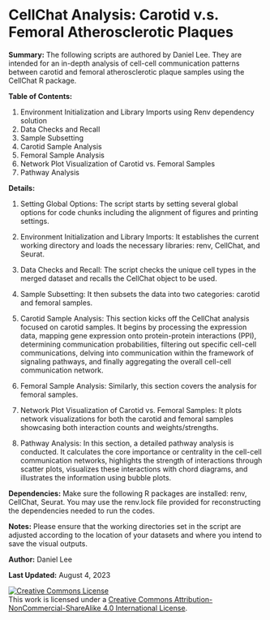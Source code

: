# CellChat Analysis: Carotid v.s. Femoral Atherosclerotic Plaques
**Summary:**
The following scripts are authored by Daniel Lee. They are intended for an in-depth analysis of cell-cell communication patterns between carotid and femoral atherosclerotic plaque samples using the CellChat R package.

**Table of Contents:**
1. Environment Initialization and Library Imports using Renv dependency solution
2. Data Checks and Recall
3. Sample Subsetting
4. Carotid Sample Analysis
5. Femoral Sample Analysis
6. Network Plot Visualization of Carotid vs. Femoral Samples
7. Pathway Analysis

**Details:**
1. Setting Global Options:
The script starts by setting several global options for code chunks including the alignment of figures and printing settings.

2. Environment Initialization and Library Imports:
It establishes the current working directory and loads the necessary libraries: renv, CellChat, and Seurat.

3. Data Checks and Recall:
The script checks the unique cell types in the merged dataset and recalls the CellChat object to be used.

4. Sample Subsetting:
It then subsets the data into two categories: carotid and femoral samples.

5. Carotid Sample Analysis:
This section kicks off the CellChat analysis focused on carotid samples. It begins by processing the expression data, mapping gene expression onto protein-protein interactions (PPI), determining communication probabilities, filtering out specific cell-cell communications, delving into communication within the framework of signaling pathways, and finally aggregating the overall cell-cell communication network.

7. Femoral Sample Analysis:
Similarly, this section covers the analysis for femoral samples.

8. Network Plot Visualization of Carotid vs. Femoral Samples:
It plots network visualizations for both the carotid and femoral samples showcasing both interaction counts and weights/strengths.

9. Pathway Analysis:
In this section, a detailed pathway analysis is conducted. It calculates the core importance or centrality in the cell-cell communication networks, highlights the strength of interactions through scatter plots, visualizes these interactions with chord diagrams, and illustrates the information using bubble plots.

**Dependencies:**
Make sure the following R packages are installed: renv, CellChat, Seurat.
You may use the renv.lock file provided for reconstructing the dependencies needed to run the codes.

**Notes:**
Please ensure that the working directories set in the script are adjusted according to the location of your datasets and where you intend to save the visual outputs.

**Author:**
Daniel Lee

**Last Updated:**
August 4, 2023

<a rel="license" href="http://creativecommons.org/licenses/by-nc-sa/4.0/"><img alt="Creative Commons License" style="border-width:0" src="https://i.creativecommons.org/l/by-nc-sa/4.0/88x31.png" /></a><br />This work is licensed under a <a rel="license" href="http://creativecommons.org/licenses/by-nc-sa/4.0/">Creative Commons Attribution-NonCommercial-ShareAlike 4.0 International License</a>.
